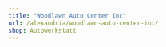```yaml
---
title: "Woodlawn Auto Center Inc"
url: /alexandria/woodlawn-auto-center-inc/
shop: Autowerkstatt
---
```

